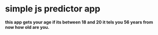 # simple js predictor app
**this app gets your age
 if its between 18 and 20
 it tels you 56 years from now how old are you.**
